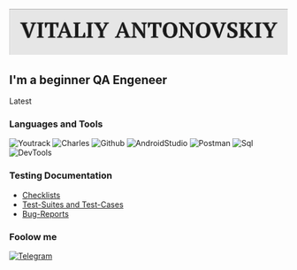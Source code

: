 ![Header](https://github.com/Antonovsky001/Antonovsky001/blob/main/assets/header.png)

## I'm a beginner QA Engeneer 

Latest

### Languages and Tools
![Youtrack](https://img.shields.io/badge/-Youtrack-090909?style=for-the-badge&logo=Youtrack&logoColor=47C5FB)
![Charles](https://img.shields.io/badge/-Charles-090909?style=for-the-badge&logo=Charles&logoColor=F88C00)
![Github](https://img.shields.io/badge/-Github-090909?style=for-the-badge&logo=Github&logoColor=9cf)
![AndroidStudio](https://img.shields.io/badge/-AndroidStudio-090909?style=for-the-badge&logo=AndroidStudio&logoColor=E9D54D)
![Postman](https://img.shields.io/badge/-Postman-090909?style=for-the-badge&logo=Postman&logoColor=E5D3FF)
![Sql](https://img.shields.io/badge/-Sql-090909?style=for-the-badge&logo=mysql&logoColor=6296CC)
![DevTools](https://img.shields.io/badge/DevTools-090909?style=for-the-badge&logo=googlechrome&logoColor=2674f2)

### Testing Documentation

- [Checklists](https://github.com/Antonovsky001/Antonovsky001/tree/main/Checklist)
- [Test-Suites and Test-Cases](https://github.com/antonovsky001/test-cases)
- [Bug-Reports](https://github.com/antonovsky001/bug-reports)

### Foolow me
[![Telegram](https://img.shields.io/badge/-Telegram-090909?style=for-the-badge&logo=telegram&logoColor=27A0D9)](https://t.me/antonovsky0012)